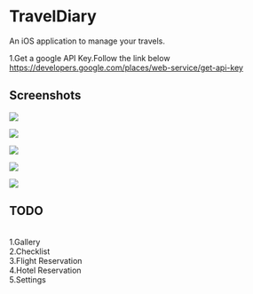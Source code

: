 # TravelDiary
An iOS application to manage your travels.

1.Get a google API Key.Follow the link below</br> 
https://developers.google.com/places/web-service/get-api-key


<h2>Screenshots</h2>

 ![](TravelDiary_Login.gif)</br>

 ![](TravelDiary_NewTravel.gif)</br>

 ![](TravelDiary_Detail.gif)</br>

 ![](TravelDiary_Menu.gif)</br>

 ![](TravelDiary_Logout.gif)</br>

<H2>TODO</H2></br>
1.Gallery</br>
2.Checklist</br>
3.Flight Reservation</br>
4.Hotel Reservation</br>
5.Settings</br>

